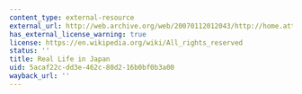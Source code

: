```yaml
---
content_type: external-resource
external_url: http://web.archive.org/web/20070112012043/http://home.att.ne.jp/delta/hiroakabuchi/
has_external_license_warning: true
license: https://en.wikipedia.org/wiki/All_rights_reserved
status: ''
title: Real Life in Japan
uid: 5acaf22c-dd3e-462c-80d2-16b0bf0b3a00
wayback_url: ''
---
```

